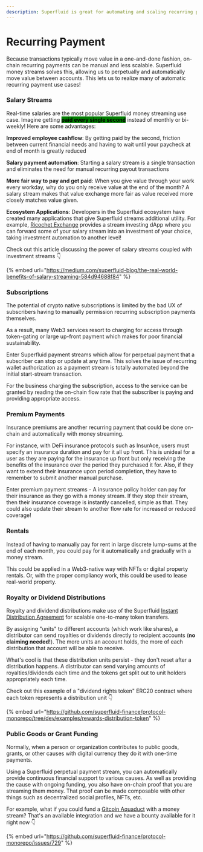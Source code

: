 ```yaml
---
description: Superfluid is great for automating and scaling recurring payments
---
```


# Recurring Payment

Because transactions typically move value in a one-and-done fashion, on-chain recurring payments can be manual and less scalable. Superfluid money streams solves this, allowing us to perpetually and automatically move value between accounts. This lets us to realize many of automatic recurring payment use cases!

### Salary Streams

Real-time salaries are the most popular Superfluid money streaming use case. Imagine getting <mark style="background-color:green;">**paid every single second**</mark> instead of monthly or bi-weekly! Here are some advantages:

**Improved employee cashflow**: By getting paid by the second, friction between current financial needs and having to wait until your paycheck at end of month is greatly reduced

**Salary payment automation**: Starting a salary stream is a single transaction and eliminates the need for manual recurring payout transactions

**More fair way to pay and get paid**: When you give value through your work every workday, why do you only receive value at the end of the month? A salary stream makes that value exchange more fair as value received more closely matches value given.

**Ecosystem Applications**: Developers in the Superfluid ecosystem have created many applications that give Superfluid streams additional utility. For example, [Ricochet Exchange](https://ricochet.exchange/) provides a stream investing dApp where you can forward some of your salary stream into an investment of your choice, taking investment automation to another level!

Check out this article discussing the power of salary streams coupled with investment streams 👇

{% embed url="https://medium.com/superfluid-blog/the-real-world-benefits-of-salary-streaming-584d94688f84" %}

### Subscriptions

The potential of crypto native subscriptions is limited by the bad UX of subscribers having to manually permission recurring subscription payments themselves.

As a result, many Web3 services resort to charging for access through token-gating or large up-front payment which makes for poor financial sustainability.

Enter Superfluid payment streams which allow for perpetual payment that a subscriber can stop or update at any time. This solves the issue of recurring wallet authorization as a payment stream is totally automated beyond the initial start-stream transaction.&#x20;

For the business charging the subscription, access to the service can be granted by reading the on-chain flow rate that the subscriber is paying and providing appropriate access.

### Premium Payments

Insurance premiums are another recurring payment that could be done on-chain and automatically with money streaming.&#x20;

For instance, with DeFi insurance protocols such as InsurAce, users must specify an insurance duration and pay for it all up front. This is unideal for a user as they are paying for the insurance up front but only receiving the benefits of the insurance over the period they purchased it for. Also, if they want to extend their insurance upon period completion, they have to remember to submit another manual purchase.

Enter premium payment streams - A insurance policy holder can pay for their insurance as they go with a money stream. If they stop their stream, then their insurance coverage is instantly cancelled, simple as that. They could also update their stream to another flow rate for increased or reduced coverage!

### Rentals

Instead of having to manually pay for rent in large discrete lump-sums at the end of each month, you could pay for it automatically and gradually with a money stream.

This could be applied in a Web3-native way with NFTs or digital property rentals. Or,  with the proper compliancy work, this could be used to lease real-world property.

### Royalty or Dividend Distributions

Royalty and dividend distributions make use of the Superfluid [Instant Distribution Agreement](https://docs.superfluid.finance/superfluid/) for scalable one-to-many token transfers.

By assigning "units" to different accounts (which work like shares), a distributor can send royalties or dividends directly to recipient accounts (**no claiming needed!**). The more units an account holds, the more of each distribution that account will be able to receive.

What's cool is that these distribution units persist - they don't reset after a distribution happens. A distributor can send varying amounts of royalties/dividends each time and the tokens get split out to unit holders appropriately each time.

Check out this example of a "dividend rights token" ERC20 contract where each token represents a distribution unit 👇

{% embed url="https://github.com/superfluid-finance/protocol-monorepo/tree/dev/examples/rewards-distribution-token" %}

### Public Goods or Grant Funding

Normally, when a person or organization contributes to public goods, grants, or other causes with digital currency they do it with one-time payments.&#x20;

Using a Superfluid perpetual payment stream, you can automatically provide continuous financial support to various causes. As well as providing the cause with ongoing funding, you also have on-chain proof that you are streaming them money. That proof can be made composable with other things such as decentralized social profiles, NFTs, etc.

For example, what if you could fund a [Gitcoin Aquaduct](https://twitter.com/gitcoin/status/1494467687161942016?s=20\&t=ZgHQaiG5y5YW2T98l9UJdQ) with a money stream? That's an available integration and we have a bounty available for it right now 👇

{% embed url="https://github.com/superfluid-finance/protocol-monorepo/issues/729" %}
